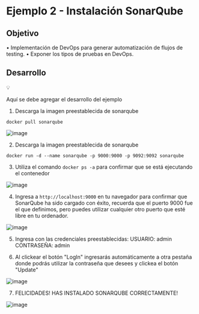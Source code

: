 # Ejemplo 2 - Instalación SonarQube

## Objetivo

• Implementación de DevOps para generar automatización de flujos de testing.
• Exponer los tipos de pruebas en DevOps.

## Desarrollo

💡

Aquí se debe agregar el desarrollo del ejemplo

1. Descarga la imagen preestablecida de sonarqube

```docker pull sonarqube```

![image](https://user-images.githubusercontent.com/59855822/158932428-1b5c0ee7-6d16-4156-8ccb-cfdadb2fa809.png)

2. Descarga la imagen preestablecida de sonarqube

```docker run -d --name sonarqube -p 9000:9000 -p 9092:9092 sonarqube```

3. Utiliza el comando 
 ```docker ps -a```
para confirmar que se está ejecutando el contenedor

![image](https://user-images.githubusercontent.com/59855822/158932654-392b3998-6979-4ff2-b39e-7c74fb5a6927.png)

4. Ingresa a ```http://localhost:9000``` en tu navegador para confirmar que SonarQube ha sido cargado con éxito, recuerda que el puerto 9000 fue el que definimos, pero puedes utilizar cualquier otro puerto que esté libre en tu ordenador.

![image](https://user-images.githubusercontent.com/59855822/158933676-aff09561-2ece-448d-b65c-a82c8363e092.png)

5. Ingresa con las credenciales preestablecidas:
USUARIO: admin
CONTRASEÑA: admin

6. Al clickear el botón "LogIn" ingresarás automáticamente a otra pestaña donde podrás utilizar la contraseña que desees y clickea el botón "Update"

![image](https://user-images.githubusercontent.com/59855822/158933928-41eac99c-72ec-48a7-8068-4be352a86e31.png)

7. FELICIDADES! HAS INSTALADO SONARQUBE CORRECTAMENTE! 

![image](https://user-images.githubusercontent.com/59855822/158934040-29ef041c-e72f-49a5-9971-fe3d0a190e3a.png)

